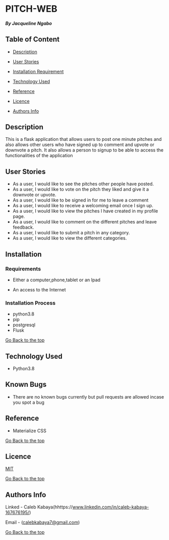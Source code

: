 # PITCH-WEB

##### By Jacqueline Ngabo
## Table of Content

+ [Description](#description)
+ [User Stories](#user-stories)

+ [Installation Requirement](#Installation)
+ [Technology Used](#technology-used)
+ [Reference](#reference)
+ [Licence](#licence)
+ [Authors Info](#author-Info)

## Description
<p>This is a flask application that allows users to post one minute pitches and also allows other users who have signed up to comment and upvote or downvote a pitch. It also allows a person to signup to be able to access the functionalities of the application</p>



## User Stories
* As a user, I would like to see the pitches other people have posted.
* As a user, I would like to vote on the pitch they liked and give it a downvote or upvote.
* As a user, I would like to be signed in for me to leave a comment
* As a user, I would like to receive a welcoming email once I sign up.
* As a user, I would like to view the pitches I have created in my profile page.
* As a user, I would like to comment on the different pitches and leave feedback.
* As a user, I would like to submit a pitch in any category.
* As a user, I would like to view the different categories.

## Installation

### Requirements

* Either a computer,phone,tablet or an Ipad

* An access to the Internet

### Installation Process
* python3.8
* pip
* postgresql
* Flusk


[Go Back to the top](#description)
## Technology Used
* Python3.8


## Known Bugs
* There are no known bugs currently but pull requests are allowed incase you spot a bug
## Reference
* Materialize CSS

[Go Back to the top](#description)

## Licence

[MIT](LICENSE)


[Go Back to the top](#description)

## Authors Info
Linked - Caleb Kabaya(hhttps://www.linkedin.com/in/caleb-kabaya-167676195/)

Email - (calebkabaya7@gmail.com)

[Go Back to the top](#description)


